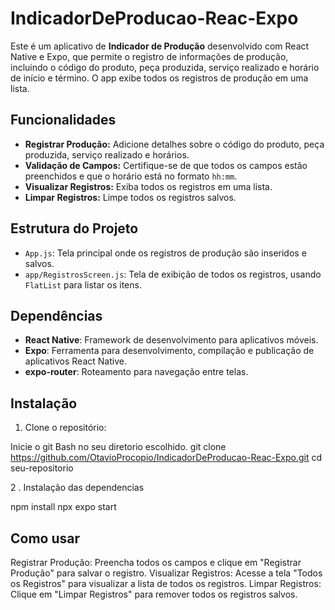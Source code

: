 # IndicadorDeProducao-Reac-Expo


Este é um aplicativo de **Indicador de Produção** desenvolvido com React Native e Expo, que permite o registro de informações de produção, incluindo o código do produto, peça produzida, serviço realizado e horário de início e término. O app exibe todos os registros de produção em uma lista.

## Funcionalidades

- **Registrar Produção:** Adicione detalhes sobre o código do produto, peça produzida, serviço realizado e horários.
- **Validação de Campos:** Certifique-se de que todos os campos estão preenchidos e que o horário está no formato `hh:mm`.
- **Visualizar Registros:** Exiba todos os registros em uma lista.
- **Limpar Registros:** Limpe todos os registros salvos.

## Estrutura do Projeto

- `App.js`: Tela principal onde os registros de produção são inseridos e salvos.
- `app/RegistrosScreen.js`: Tela de exibição de todos os registros, usando `FlatList` para listar os itens.

## Dependências

- **React Native**: Framework de desenvolvimento para aplicativos móveis.
- **Expo**: Ferramenta para desenvolvimento, compilação e publicação de aplicativos React Native.
- **expo-router**: Roteamento para navegação entre telas.

## Instalação

1. Clone o repositório:
   
Inicie o git Bash no seu diretorio escolhido. 
   git clone https://github.com/OtavioProcopio/IndicadorDeProducao-Reac-Expo.git
   cd seu-repositorio

2 . Instalação das dependencias 

   npm install
   npx expo start
   
## Como usar
Registrar Produção: Preencha todos os campos e clique em "Registrar Produção" para salvar o registro.
Visualizar Registros: Acesse a tela "Todos os Registros" para visualizar a lista de todos os registros.
Limpar Registros: Clique em "Limpar Registros" para remover todos os registros salvos.
